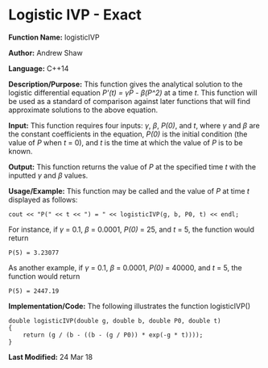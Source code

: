 # Logistic IVP - Exact

**Function Name:** logisticIVP

**Author:** Andrew Shaw

**Language:** C++14

**Description/Purpose:** This function gives the analytical solution to the logistic differential equation *P'(t) = &gamma;P - &beta;(P^2)* at a time *t*. This function will be used as a standard of comparison against later functions that will find approximate solutions to the above equation.

**Input:** This function requires four inputs: *&gamma;*, *&beta;*, *P(0)*, and *t*, where *&gamma;* and *&beta;* are the constant coefficients in the equation, *P(0)* is the initial condition (the value of *P* when *t* = 0), and *t* is the time at which the value of *P* is to be known.

**Output:** This function returns the value of *P* at the specified time *t* with the inputted *&gamma;* and *&beta;* values.

**Usage/Example:** This function may be called and the value of *P* at time *t* displayed as follows:
~~~~
cout << "P(" << t << ") = " << logisticIVP(g, b, P0, t) << endl;
~~~~
For instance, if *&gamma;* = 0.1, *&beta;* = 0.0001, *P(0)* = 25, and *t* = 5, the function would return
~~~~
P(5) = 3.23077
~~~~
As another example, if *&gamma;* = 0.1, *&beta;* = 0.0001, *P(0)* = 40000, and *t* = 5, the function would return
~~~~
P(5) = 2447.19
~~~~
**Implementation/Code:** The following illustrates the function logisticIVP()
~~~~
double logisticIVP(double g, double b, double P0, double t)
{
	return (g / (b - ((b - (g / P0)) * exp(-g * t))));
}
~~~~
**Last Modified:** 24 Mar 18
